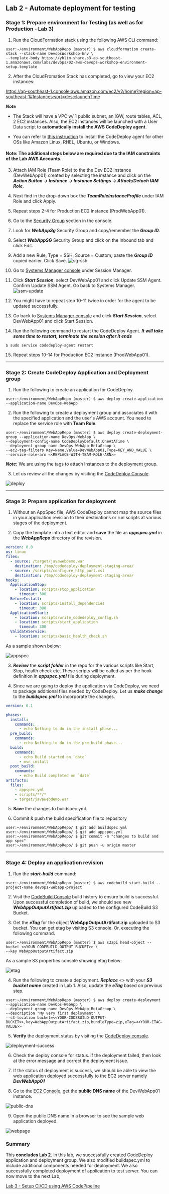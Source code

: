 
## Lab 2 - Automate deployment for testing

### Stage 1: Prepare environment for Testing (as well as for Production - Lab 3)

1. Run the CloudFormation stack using the following AWS CLI command:

```console
user:~/environment/WebAppRepo (master) $ aws cloudformation create-stack --stack-name DevopsWorkshop-Env \
--template-body https://yhlim-share.s3-ap-southeast-1.amazonaws.com/labs/devops/02-aws-devops-workshop-environment-setup.template 
```
2. After the CloudFromation Stack has completed, go to view your EC2 instances:

https://ap-southeast-1.console.aws.amazon.com/ec2/v2/home?region=ap-southeast-1#Instances:sort=desc:launchTime

**_Note_**
  - The Stack will have a VPC w/ 1 public subnet, an IGW, route tables, ACL, 2 EC2 instances. Also, the EC2 instances will be launched with a User Data script to **automatically install the AWS CodeDeploy agent**.

  - You can refer to [this instruction](http://docs.aws.amazon.com/codedeploy/latest/userguide/codedeploy-agent-operations-install.html) to install the CodeDeploy agent for other OSs like Amazon Linux, RHEL, Ubuntu, or Windows.
 
#### Note: The additional steps below are required due to the IAM constraints of the Lab AWS Accounts. ####

3. Attach IAM Role (Team Role) to the the Dev EC2 instance (DevWebApp01) created by selecting the instance and click on the ***Action Button -> Instance -> Instance Settings -> Attach/Detach IAM Role***.

4. Next find in the drop-down box the ***TeamRoleInstanceProfile*** under IAM Role and click Apply.

5. Repeat steps 2-4 for Production EC2 Instance (ProdWebApp01).

6. Go to the [Security Group](https://ap-southeast-1.console.aws.amazon.com/ec2/v2/home?region=ap-southeast-1#SecurityGroups:Name=WebAppSG;sort=vpcId) section in the console.

7. Look for ***WebAppSg*** Security Group and copy/remember the ***Group ID***.

8. Select ***WebAppSG*** Security Group and click on the Inbound tab and click Edit.

9. Add a new Rule, Type = SSH, Source = Custom, paste the ***Group ID*** copied earlier. Click Save.
![sg-ssh](./img/sg-ssh.png)

10. Go to [Systems Manager console](https://ap-southeast-1.console.aws.amazon.com/systems-manager/session-manager/sessions?region=ap-southeast-1) under Session Manager.

11. Click ***Start Session***, select DevWebApp01 and click Update SSM Agent. Confirm Update SSM Agent. Go back to Systems Manager.
![ssm-update](./img/ssm-update.png)

12. You might have to repeat step 10-11 twice in order for the agent to be updated successfully.

13. Go back to [Systems Manager console](https://ap-southeast-1.console.aws.amazon.com/systems-manager/session-manager/sessions?region=ap-southeast-1) and click ***Start Session***, select DevWebApp01 and click Start Session.

14. Run the following command to restart the CodeDeploy Agent. ***It will take some time to restart, terminate the session after it ends***

```console
$ sudo service codedeploy-agent restart
```

15. Repeat steps 10-14 for Production EC2 Instance (ProdWebApp01). 


***

### Stage 2: Create CodeDeploy Application and Deployment group

1. Run the following to create an application for CodeDeploy.

```console
user:~/environment/WebAppRepo (master) $ aws deploy create-application --application-name DevOps-WebApp
```

2. Run the following to create a deployment group and associates it with the specified application and the user's AWS account. You need to replace the service role with **Team Role**.

```console
user:~/environment/WebAppRepo (master) $ aws deploy create-deployment-group --application-name DevOps-WebApp \
--deployment-config-name CodeDeployDefault.OneAtATime \
--deployment-group-name DevOps-WebApp-BetaGroup \
--ec2-tag-filters Key=Name,Value=DevWebApp01,Type=KEY_AND_VALUE \
--service-role-arn <<REPLACE-WITH-TEAM-ROLE-ARN>>
```

**_Note:_** We are using the tags to attach instances to the deployment group.

3. Let us review all the changes by visiting the [CodeDeploy Console](https://console.aws.amazon.com/codedeploy/home).

![deploy](./img/Lab2-CodeDeploy-Success.png)

***

### Stage 3: Prepare application for deployment

1. Without an AppSpec file, AWS CodeDeploy cannot map the source files in your application revision to their destinations or run scripts at various stages of the deployment.

2. Copy the template into a text editor and **save** the file as **_appspec.yml_** in the **_WebAppRepo_** directory of the revision.

```yml
version: 0.0
os: linux
files:
  - source: /target/javawebdemo.war
    destination: /tmp/codedeploy-deployment-staging-area/
  - source: /scripts/configure_http_port.xsl
    destination: /tmp/codedeploy-deployment-staging-area/
hooks:
  ApplicationStop:
    - location: scripts/stop_application
      timeout: 300
  BeforeInstall:
    - location: scripts/install_dependencies
      timeout: 300
  ApplicationStart:
    - location: scripts/write_codedeploy_config.sh
    - location: scripts/start_application
      timeout: 300
  ValidateService:
    - location: scripts/basic_health_check.sh

```

As a sample shown below:

![appspec](./img/app-spec.png)

3. **_Review_** the **_script folder_** in the repo for the various scripts like Start, Stop, health check etc. These scripts will be called as per the hook definition in **_appspec.yml_** file during deployment.

4. Since we are going to deploy the application via CodeDeploy, we need to package additional files needed by CodeDeploy. Let us **_make change_** to the **_buildspec.yml_** to incorporate the changes.

```yml
version: 0.1

phases:
  install:
    commands:
      - echo Nothing to do in the install phase...
  pre_build:
    commands:
      - echo Nothing to do in the pre_build phase...
  build:
    commands:
      - echo Build started on `date`
      - mvn install
  post_build:
    commands:
      - echo Build completed on `date`
artifacts:
  files:
    - appspec.yml
    - scripts/**/*
    - target/javawebdemo.war

```

5. **Save** the changes to buildspec.yml. 

6. Commit & push the build specification file to repository

```console
user:~/environment/WebAppRepo/ $ git add buildspec.yml
user:~/environment/WebAppRepo/ $ git add appspec.yml
user:~/environment/WebAppRepo/ $ git commit -m "changes to build and app spec"
user:~/environment/WebAppRepo/ $ git push -u origin master

```

***

### Stage 4: Deploy an application revision

1. Run the **_start-build_** command:

```console
user:~/environment/WebAppRepo (master) $ aws codebuild start-build --project-name devops-webapp-project
```

2. Visit the [CodeBuild Console](https://ap-southeast-1.console.aws.amazon.com/codesuite/codebuild/projects/devops-webapp-project/history) build history to ensure build is successful. Upon successful completion of build, we should see new **_WebAppOutputArtifact.zip_** uploaded to the configured CodeBuild S3 Bucket.

3. Get the **_eTag_** for the object **WebAppOutputArtifact.zip** uploaded to S3 bucket. You can get etag by visiting S3 console. Or, executing the following command.

```console
user:~/environment/WebAppRepo (master) $ aws s3api head-object --bucket <<YOUR-CODEBUILD-OUTPUT-BUCKET>> \
--key WebAppOutputArtifact.zip

```

As a sample S3 properties console showing etag below:

![etag](./img/etag.png)

4. Run the following to create a deployment. **_Replace_** <<YOUR-CODEBUILD-OUTPUT-BUCKET>> with your **_S3 bucket name_** created in Lab 1. Also, update the **_eTag_** based on previous step.

```console
user:~/environment/WebAppRepo (master) $ aws deploy create-deployment --application-name DevOps-WebApp \
--deployment-group-name DevOps-WebApp-BetaGroup \
--description "My very first deployment" \
--s3-location bucket=<<YOUR-CODEBUILD-OUTPUT-BUCKET>>,key=WebAppOutputArtifact.zip,bundleType=zip,eTag=<<YOUR-ETAG-VALUE>>
```

5. **Verify** the deployment status by visiting the [CodeDeploy console](https://ap-southeast-1.console.aws.amazon.com/codesuite/codedeploy/deployments?region=ap-southeast-1).

![deployment-success](./img/Lab2-CodeDeploy-deploymentSuccess.png)

6. Check the deploy console for status. if the deployment failed, then look at the error message and correct the deployment issue.

7. If the status of deployment is success, we should be able to view the web application deployed successfully to the EC2 server namely **_DevWebApp01_**

8. Go to the [EC2 Console](https://ap-southeast-1.console.aws.amazon.com/ec2/v2/home?region=ap-southeast-1), get the **public DNS name** of the DevWebApp01 instance.

![public-dns](./img/public-dns.png)

9. Open the public DNS name in a browser to see the sample web application deployed.

![webpage](./img/webpage-success.png)

### Summary

This **concludes Lab 2**. In this lab, we successfully created CodeDeploy application and deployment group. We also modified buildspec.yml to include additional components needed for deployment. We also successfully completed deployment of application to test server. You can now move to the next Lab,

[Lab 3 - Setup CI/CD using AWS CodePipeline](3_Lab3.md)
